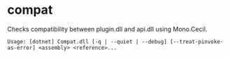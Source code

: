 # compat

Checks compatibility between plugin.dll and api.dll using Mono.Cecil.

```
Usage: [dotnet] Compat.dll [-q | --quiet | --debug] [--treat-pinvoke-as-error] <assembly> <reference>...
```

